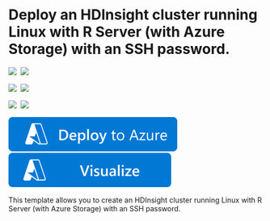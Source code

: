 # Deploy an HDInsight cluster running Linux with R Server (with Azure Storage) with an SSH password.

<IMG SRC="https://azurequickstartsservice.blob.core.windows.net/badges/101-hdinsight-rserver/PublicLastTestDate.svg" />&nbsp;
<IMG SRC="https://azurequickstartsservice.blob.core.windows.net/badges/101-hdinsight-rserver/PublicDeployment.svg" />&nbsp;

<IMG SRC="https://azurequickstartsservice.blob.core.windows.net/badges/101-hdinsight-rserver/FairfaxLastTestDate.svg" />&nbsp;
<IMG SRC="https://azurequickstartsservice.blob.core.windows.net/badges/101-hdinsight-rserver/FairfaxDeployment.svg" />&nbsp;

<IMG SRC="https://azurequickstartsservice.blob.core.windows.net/badges/101-hdinsight-rserver/BestPracticeResult.svg" />&nbsp;
<IMG SRC="https://azurequickstartsservice.blob.core.windows.net/badges/101-hdinsight-rserver/CredScanResult.svg" />&nbsp;

<a href="https://portal.azure.com/#create/Microsoft.Template/uri/https%3A%2F%2Fraw.githubusercontent.com%2FAzure%2Fazure-quickstart-templates%2Fmaster%2F101-hdinsight-rserver%2Fazuredeploy.json" target="_blank">
    <img src="https://raw.githubusercontent.com/Azure/azure-quickstart-templates/master/1-CONTRIBUTION-GUIDE/images/deploytoazure.svg"/>
</a>
<a href="http://armviz.io/#/?load=https%3A%2F%2Fraw.githubusercontent.com%2FAzure%2Fazure-quickstart-templates%2Fmaster%2Fhdinsight-rserver%2Fazuredeploy.json" target="_blank">
    <img src="https://raw.githubusercontent.com/Azure/azure-quickstart-templates/master/1-CONTRIBUTION-GUIDE/images/visualizebutton.svg"/>
</a>

This template allows you to create an HDInsight cluster running Linux with R Server (with Azure Storage) with an SSH password.

